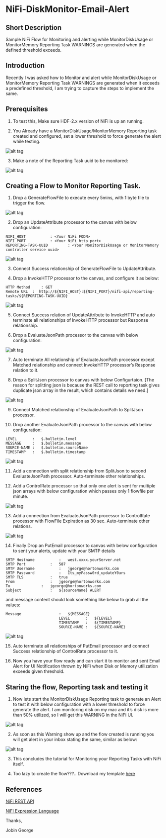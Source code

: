 # NiFi-DiskMonitor-Email-Alert

## Short Description

Sample NiFi Flow for Monitoring and alerting while MonitorDiskUsage or MonitorMemory Reporting Task WARNINGS are generated when the defined threshold exceeds. 

## Introduction

Recently I was asked how to Monitor and alert while MonitorDiskUsage or MonitorMemory Reporting Task WARNINGS are generated when it exceeds a predefined threshold, I am trying to capture the steps to implement the same.

## Prerequisites

1) To test this, Make sure HDF-2.x version of NiFi is up an running.

2) You Already have a MonitorDiskUsage/MonitorMemory Reporting task created and configured, set a lower threshold to force generate the alert while testing.

![alt tag](https://github.com/jobinthompu/NiFi-DiskMonitor-Email-Alert/blob/master/resources/images/10.png)

3) Make a note of the Reporting Task uuid to be monitored:

![alt tag](https://github.com/jobinthompu/NiFi-DiskMonitor-Email-Alert/blob/master/resources/images/0.png)

## Creating a Flow to Monitor Reporting Task.

1) Drop a GenerateFlowFile to execute every 5mins, with 1 byte file to trigger the flow.

![alt tag](https://github.com/jobinthompu/NiFi-DiskMonitor-Email-Alert/blob/master/resources/images/1.png)

2) Drop an UpdateAttribute processor to the canvas with below configuration:

```
NIFI_HOST 			: <Your NiFi FQDN>
NIFI_PORT 			: <Your NiFi http port>
REPORTING-TASK-UUID 		: <Your MonitorDiskUsage or MonitorMemory controller service uuid>
```
![alt tag](https://github.com/jobinthompu/NiFi-DiskMonitor-Email-Alert/blob/master/resources/images/2.png)

3) Connect Success relationship of GenerateFlowFile to UpdateAttribute.

4) Drop a InvokeHTTP processor to the canvas, and configure it as below:
```
HTTP Method 	: GET
Remote URL 	:  http://${NIFI_HOST}:${NIFI_PORT}/nifi-api/reporting-tasks/${REPORTING-TASK-UUID}

```
![alt tag](https://github.com/jobinthompu/NiFi-DiskMonitor-Email-Alert/blob/master/resources/images/3.png)

5) Connect Success relation of UpdateAttribute  to InvokeHTTP and auto terminate all relationships of InvokeHTTP processor but Response relationship.

6) Drop a EvaluateJsonPath processor to the canvas with below configuration:

![alt tag](https://github.com/jobinthompu/NiFi-DiskMonitor-Email-Alert/blob/master/resources/images/4.png)

7) Auto terminate All relationship of EvaluateJsonPath processor except Matched relationship and connect InvokeHTTP processor’s Response relation to it.

8) Drop a SplitJson processor to canvas with below Configurtaion. [The reason for splitting json is because the REST call to reporting task gives duplicate json array in the result, which contains details we need.]

![alt tag](https://github.com/jobinthompu/NiFi-DiskMonitor-Email-Alert/blob/master/resources/images/5.png)

9) Connect Matched relationship of EvaluateJsonPath to SplitJson processor.

10) Drop another EvaluateJsonPath processor to the canvas with below configuration:

```
LEVEL 		:	$.bulletin.level
MESSAGE 	:	$.bulletin.message
SOURCE-NAME	:	$.bulletin.sourceName
TIMESTAMP 	:	$.bulletin.timestamp
```
![alt tag](https://github.com/jobinthompu/NiFi-DiskMonitor-Email-Alert/blob/master/resources/images/6.png)

11) Add a connection with split relationship from SplitJson to second EvaluateJsonPath processor. Auto-terminate other relationships.

12) Add a ControlRate processor so that only one alert is sent for multiple json arrays with below configuration which passes only 1 flowfile per minute.

![alt tag](https://github.com/jobinthompu/NiFi-DiskMonitor-Email-Alert/blob/master/resources/images/7.png)

13) Add a connection from EvaluateJsonPath processor to ControlRate processor with FlowFile Expiration as 30 sec. Auto-terminate other relations.

![alt tag](https://github.com/jobinthompu/NiFi-DiskMonitor-Email-Alert/blob/master/resources/images/8.png)

14) Finally Drop an PutEmail processor to canvas with below configuration to sent your alerts, update with your SMTP details

```
SMTP Hostname			:	west.xxxx.yourServer.net
SMTP Port			:	587
SMTP Username			:	jgeorge@hortonworks.com
SMTP Password			: 	Its_myPassw0rd_updateY0urs
SMTP TLS			:	true
From				:	jgeorge@hortonworks.com
To				:	jgeorge@hortonworks.com
Subject				:	${sourceName} ALERT
```

and message content should look something like below to grab all the values:

```
Message					:	${MESSAGE}
						LEVEL		:	${LEVEL}
						TIMESTAMP	:	${TIMESTAMP}
						SOURCE-NAME	:	${SOURCE-NAME}
```
![alt tag](https://github.com/jobinthompu/NiFi-DiskMonitor-Email-Alert/blob/master/resources/images/9.png)

15) Auto terminate all relationships of PutEmail processor and connect Success relationship of ControlRate processor to it.

16) Now you have your flow ready and can start it to monitor and sent Email Alert for UI Notification thrown by NiFi when Disk or Memory utilization exceeds given threshold.


## Staring the flow, Reporting task and testing it

1) Now lets start the MonitorDiskUsage Reporting task to generate an Alert to test it with below configuration with a lower threshold to force generate the alert. I am monitoring disk on my mac and it’s disk is more than 50% utilized, so I will get this WARNING in the NiFi UI. 

![alt tag](https://github.com/jobinthompu/NiFi-DiskMonitor-Email-Alert/blob/master/resources/images/11.png)

2) As soon as this Warning show up and the flow created is running you will get alert in your inbox stating the same, similar as below:

![alt tag](https://github.com/jobinthompu/NiFi-DiskMonitor-Email-Alert/blob/master/resources/images/12.png)

3) This concludes the tutorial for Monitoring your Reporting Tasks with NiFi itself.

4) Too lazy to create the flow???.. Download my template [here](https://github.com/jobinthompu/NiFi-DiskMonitor-Email-Alert/blob/master/resources/REPORTING_TASK_ALERT.xml)

## References
[NiFi REST API](https://nifi.apache.org/docs/nifi-docs/rest-api/index.html)

[NiFI Expression Language](https://nifi.apache.org/docs/nifi-docs/html/expression-language-guide.html)

Thanks,

Jobin George


